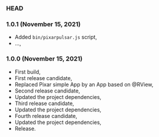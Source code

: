 ### HEAD

### 1.0.1 (November 15, 2021)

  * Added `bin/pixarpulsar.js` script,
  * ...,


### 1.0.0 (November 15, 2021)

  * First build,
  * First release candidate,
  * Replaced Pixar simple App by an App based on @RView,
  * Second release candidate,
  * Updated the project dependencies,
  * Third release candidate,
  * Updated the project dependencies,
  * Fourth release candidate,
  * Updated the project dependencies,
  * Release.
